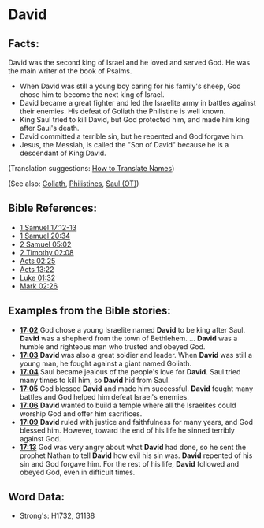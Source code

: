 # David #

## Facts: ##

David was the second king of Israel and he loved and served God. He was the main writer of the book of Psalms.

* When David was still a young boy caring for his family's sheep, God chose him to become the next king of Israel. 
* David became a great fighter and led the Israelite army in battles against their enemies. His defeat of Goliath the Philistine is well known.
* King Saul tried to kill David, but God protected him, and made him king after Saul's death.
* David committed a terrible sin, but he repented and God forgave him.
* Jesus, the Messiah, is called the "Son of David" because he is a descendant of King David. 

(Translation suggestions: [How to Translate Names](rc://en/ta/man/translate/translate-names))

(See also: [Goliath](../names/goliath.md), [Philistines](../names/philistines.md), [Saul (OT)](../names/saul.md))

## Bible References: ##

* [1 Samuel 17:12-13](rc://en/tn/help/1sa/17/12)
* [1 Samuel 20:34](rc://en/tn/help/1sa/20/34)
* [2 Samuel 05:02](rc://en/tn/help/2sa/05/02)
* [2 Timothy 02:08](rc://en/tn/help/2ti/02/08)
* [Acts 02:25](rc://en/tn/help/act/02/25)
* [Acts 13:22](rc://en/tn/help/act/13/22)
* [Luke 01:32](rc://en/tn/help/luk/01/32)
* [Mark 02:26](rc://en/tn/help/mrk/02/26)

## Examples from the Bible stories: ##

* __[17:02](rc://en/tn/help/obs/17/02)__ God chose a young Israelite named __David__ to be king after Saul. __David__ was a shepherd from the town of Bethlehem. … __David__ was a humble and righteous man who trusted and obeyed God. 
* __[17:03](rc://en/tn/help/obs/17/03)__ __David__ was also a great soldier and leader. When __David__ was still a young man, he fought against a giant named Goliath. 
* __[17:04](rc://en/tn/help/obs/17/04)__ Saul became jealous of the people's love for __David__. Saul tried many times to kill him, so __David__ hid from Saul. 
* __[17:05](rc://en/tn/help/obs/17/05)__ God blessed __David__ and made him successful. __David__ fought many battles and God helped him defeat Israel's enemies.  
* __[17:06](rc://en/tn/help/obs/17/06)__ __David__ wanted to build a temple where all the Israelites could worship God and offer him sacrifices. 
* __[17:09](rc://en/tn/help/obs/17/09)__ __David__ ruled with justice and faithfulness for many years, and God blessed him. However, toward the end of his life he sinned terribly against God. 
* __[17:13](rc://en/tn/help/obs/17/13)__ God was very angry about what __David__ had done, so he sent the prophet Nathan to tell __David__ how evil his sin was. __David__ repented of his sin and God forgave him. For the rest of his life, __David__ followed and obeyed God, even in difficult times.

## Word Data: ##

* Strong's: H1732, G1138
